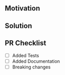 <!--
Thank you for your Pull Request. Please provide a description above and review
the requirements below.

Bug fixes and new features should include tests.

Contributors guide: https://github.com/op-rs/maili/blob/main/CONTRIBUTING.md

The contributors guide includes instructions for running rustfmt and building the
documentation.
-->

<!-- ** Please select "Allow edits from maintainers" in the PR Options ** -->

## Motivation

<!--
Explain the context and why you're making that change. What is the problem
you're trying to solve? In some cases there is not a problem and this can be
thought of as being the motivation for your change.
-->

## Solution

<!--
Summarize the solution and provide any necessary context needed to understand
the code change.
-->

## PR Checklist

- [ ] Added Tests
- [ ] Added Documentation
- [ ] Breaking changes

